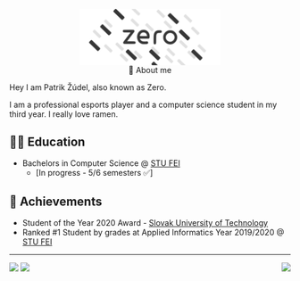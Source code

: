<p align="center"><img src='/LogoDark.svg?sanitize=true#gh-light-mode-only' width="50%" style="display: block;margin-left: auto;margin-right: auto;></p>

## 🍜 About me

Hey I am Patrik Žúdel, also known as Zero. 

I am a professional esports player and a computer science student in my third year. I really love ramen.

## 👨‍🎓 Education

- Bachelors in Computer Science @ [STU FEI](https://www.fei.stuba.sk/) 
  - [In progress - 5/6 semesters ✅] 

## 🥇 Achievements

- Student of the Year 2020 Award - [Slovak University of Technology](https://www.stuba.sk/sk/diani-na-stu/prehlad-aktualit/rektor-stu-miroslav-fikar-udelil-ocenenia-student-roka-2020.html?page_id=13848)
- Ranked #1 Student by grades at Applied Informatics Year 2019/2020 @ [STU FEI](https://www.fei.stuba.sk/)

---

<a href="https://twitter.com/PatrikZero"><img src="https://img.shields.io/twitter/follow/patrikzero?style=flat-square&color=555555&labelColor=black&logo=twitter&label=@PatrikZero"></a>  <img src="https://img.shields.io/github/followers/patrikzudel?style=flat-square&color=555555&labelColor=black&logo=github&label=patrikzudel"><img src="https://visitor-badge.glitch.me/badge?page_id=patrikzudel.patrikzudel&left_color=black&right_color=black" align="right">
